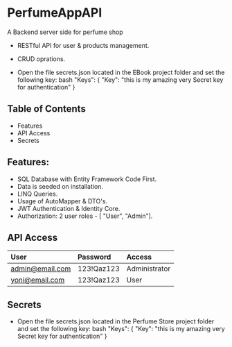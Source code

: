 # PerfumeAppAPI

A Backend server side for perfume shop
- RESTful API for user & products management.
- CRUD oprations.

- Open the file secrets.json located in the EBook project folder and set the following key:
bash
"Keys": {
"Key": "this is my amazing very Secret key for authentication"
}

## Table of Contents
- Features
- API Access
- Secrets
## Features:
- SQL Database with Entity Framework Code First.
- Data is seeded on installation.
- LINQ Queries.
- Usage of AutoMapper & DTO's.
- JWT Authentication & Identity Core.
- Authorization: 2 user roles - [ "User", "Admin"].
## API Access
| User  |	Password  | Access |
| :-------- | :------- | :------- |
|admin@email.com| 123!Qaz123|Administrator|
|yoni@email.com| 123!Qaz123|User|
## Secrets
- Open the file secrets.json located in the Perfume Store project folder and set the following key:
bash
"Keys": {
"Key": "this is my amazing very Secret key for authentication"
}

